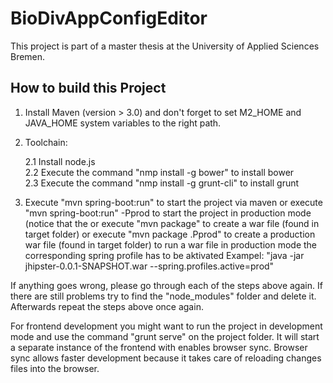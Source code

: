 # BioDivAppConfigEditor
This project is part of a master thesis at the University of Applied Sciences Bremen.

How to build this Project
----------------------------------------------------------------------------------------------------------------------

1. Install Maven (version > 3.0) and don't forget to set M2_HOME and JAVA_HOME system variables to the right  path.
2. Toolchain:

   2.1 Install node.js    
   2.2 Execute the command "nmp install -g bower" to install bower  
   2.3 Execute the command "nmp install -g grunt-cli" to install grunt
3. Execute "mvn spring-boot:run" to start the project via maven
   or execute "mvn spring-boot:run" -Pprod to start the project in production mode (notice that the 
   or execute "mvn package" to create a war file (found in target folder) 
   or execute "mvn package .Pprod" to create a production war file (found in target folder) 
      to run a war file in production mode the corresponding spring profile has to be aktivated 
      Exampel: "java -jar jhipster-0.0.1-SNAPSHOT.war --spring.profiles.active=prod"

If anything goes wrong, please go through each of the steps above again. If there are still problems try to find 
the "node_modules" folder and delete it. Afterwards repeat the steps above once again.

For frontend development you might want to run the project in development mode and use the command "grunt serve" 
on the project folder. It will start a separate instance of the frontend with enables browser sync. Browser sync 
allows faster development because it takes care of reloading changes files into the browser. 
